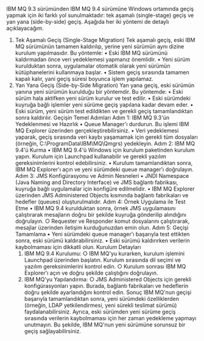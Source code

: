 IBM MQ 9.3 sürümünden IBM MQ 9.4 sürümüne Windows ortamında geçiş yapmak için iki farklı yol sunulmaktadır: tek aşamalı (single-stage) geçiş ve yan yana (side-by-side) geçiş. Aşağıda her iki yöntemi de detaylı  açıklayacağım.
1. Tek Aşamalı Geçiş (Single-Stage Migration)
Tek aşamalı geçiş, eski IBM MQ sürümünün tamamen kaldırılıp, yerine yeni sürümün aynı dizine kurulum yapılmasıdır. Bu yöntemle:
	• Eski IBM MQ sürümünü kaldırmadan önce veri yedeklemesi yapmanız önemlidir.
	• Yeni sürüm kurulduktan sonra, uygulamalar otomatik olarak yeni sürümün kütüphanelerini kullanmaya başlar.
	• Sistem geçiş sırasında tamamen kapalı kalır, yani geçiş süresi boyunca işlem yapılamaz.
2. Yan Yana Geçiş (Side-by-Side Migration)
Yan yana geçiş, eski sürümün yanına yeni sürümün kurulduğu bir yöntemdir. Bu yöntemde:
	• Eski sürüm hala aktifken yeni sürüm kurulur ve test edilir.
	• Eski sürümdeki kuyruğa bağlı işlemler yeni sürüme geçiş yapılana kadar devam eder.
	• Eski sürüm, yeni sürüm test edildikten ve gerekli geçiş tamamlandıktan sonra kaldırılır.
Geçişin Temel Adımları
Adım 1: IBM MQ 9.3'ün Yedeklenmesi ve Hazırlık
	• Queue Manager'ı durdurun. Bu işlemi IBM MQ Explorer üzerinden gerçekleştirebilirsiniz.
	• Veri yedeklemesi yaparak, geçiş sırasında veri kaybı yaşamamak için gerekli tüm dosyaları (örneğin, C:\ProgramData\IBM\MQ\Qmgrs) yedekleyin.
Adım 2: IBM MQ 9.4'ü Kurma
	• IBM MQ 9.4'ü Windows için kurulum paketinden kurulum yapın. Kurulum için Launchpad kullanabilir ve gerekli yazılım gereksinimlerini kontrol edebilirsiniz.
	• Kurulum tamamlandıktan sonra, IBM MQ Explorer'ı açın ve yeni sürümdeki queue manager'ı doğrulayın.
Adım 3: JMS Konfigürasyonu ve Admin Nesneleri
	• JNDI Namespace (Java Naming and Directory Interface) ve JMS bağlantı fabrikası, kuyruğa bağlı uygulamalar için konfigüre edilmelidir.
	• IBM MQ Explorer üzerinden JMS Administered Objects kısmında bağlantı fabrikaları ve hedefler (queues) oluşturulmalıdır.
Adım 4: Örnek Uygulama ile Test Etme
	• IBM MQ 9.4 kurulduktan sonra, örnek JMS uygulamasını çalıştırarak mesajların doğru bir şekilde kuyruğa gönderilip alındığını doğrulayın.
		○ Requester ve Responder komut dosyalarını çalıştırarak, mesajlar üzerinden iletişim kurduğunuzdan emin olun.
Adım 5: Geçişi Tamamlama
	• Yeni sürümdeki queue manager'ı başarıyla test ettikten sonra, eski sürümü kaldırabilirsiniz.
	• Eski sürümü kaldırırken verilerin kaybolmaması için dikkatli olun.
Kurulum Detayları
	1. IBM MQ 9.4 Kurulumu:
		○ IBM MQ'yu kurarken, kurulum işlemini Launchpad üzerinden başlatın. Kurulum sırasında dil seçimi ve yazılım gereksinimlerini kontrol edin.
		○ Kurulum sonrası IBM MQ Explorer'ı açın ve doğru şekilde çalıştığını doğrulayın.
	2. IBM MQ'yu Yapılandırma:
		○ JMS Administered Objects için gerekli konfigürasyonları yapın. Burada, bağlantı fabrikaları ve hedeflerin doğru şekilde ayarlandığını kontrol edin.
Sonuç
IBM MQ'nun geçişi başarıyla tamamlandıktan sonra, yeni sürümdeki özelliklerden (örneğin, LDAP yetkilendirmesi, yeni sürekli teslimat sürümü) faydalanabilirsiniz. Ayrıca, eski sürümden yeni sürüme geçiş sırasında verilerin kaybolmaması için her zaman yedekleme yapmayı unutmayın. Bu şekilde, IBM MQ'nun yeni sürümüne sorunsuz bir geçiş sağlayabilirsiniz.
